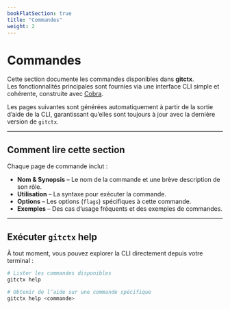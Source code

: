 ```yaml
---
bookFlatSection: true
title: "Commandes"
weight: 2
---
```


# Commandes

Cette section documente les commandes disponibles dans **gitctx**.  
Les fonctionnalités principales sont fournies via une interface CLI simple et cohérente, construite avec [Cobra](https://github.com/spf13/cobra).

Les pages suivantes sont générées automatiquement à partir de la sortie d’aide de la CLI, garantissant qu’elles sont toujours à jour avec la dernière version de `gitctx`.

---

## Comment lire cette section

Chaque page de commande inclut :

- **Nom & Synopsis** – Le nom de la commande et une brève description de son rôle.
- **Utilisation** – La syntaxe pour exécuter la commande.
- **Options** – Les options (`flags`) spécifiques à cette commande.
- **Exemples** – Des cas d’usage fréquents et des exemples de commandes.

---

## Exécuter `gitctx` help

À tout moment, vous pouvez explorer la CLI directement depuis votre terminal :

```bash
# Lister les commandes disponibles
gitctx help

# Obtenir de l’aide sur une commande spécifique
gitctx help <commande>
```
